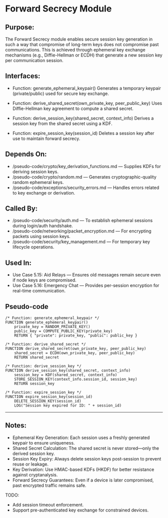 # Forward Secrecy Module

## Purpose:
The Forward Secrecy module enables secure session key generation in such a way that compromise of long-term keys does not compromise past communications. 
This is achieved through ephemeral key exchange mechanisms (e.g., Diffie-Hellman or ECDH) that generate a new session key per communication session.

## Interfaces:
- Function: generate_ephemeral_keypair()
  Generates a temporary keypair (private/public) used for secure key exchange.

- Function: derive_shared_secret(own_private_key, peer_public_key)
  Uses Diffie-Hellman key agreement to compute a shared secret.

- Function: derive_session_key(shared_secret, context_info)
  Derives a session key from the shared secret using a KDF.

- Function: expire_session_key(session_id)
  Deletes a session key after use to maintain forward secrecy.

## Depends On:
- /pseudo-code/crypto/key_derivation_functions.md — Supplies KDFs for deriving session keys.
- /pseudo-code/crypto/random.md — Generates cryptographic-quality random ephemeral keys.
- /pseudo-code/exceptions/security_errors.md — Handles errors related to key exchange or derivation.

## Called By:
- /pseudo-code/security/auth.md — To establish ephemeral sessions during login/auth handshake.
- /pseudo-code/networking/packet_encryption.md — For encrypting packets using session keys.
- /pseudo-code/security/key_management.md — For temporary key lifecycle operations.

## Used In:
- Use Case 5.15: Aid Relays — Ensures old messages remain secure even if node keys are compromised.
- Use Case 5.16: Emergency Chat — Provides per-session encryption for real-time communication.

## Pseudo-code
```pseudocode
/* Function: generate_ephemeral_keypair */
FUNCTION generate_ephemeral_keypair()
    private_key = RANDOM_PRIVATE_KEY()
    public_key = COMPUTE_PUBLIC_KEY(private_key)
    RETURN { "private": private_key, "public": public_key }

/* Function: derive_shared_secret */
FUNCTION derive_shared_secret(own_private_key, peer_public_key)
    shared_secret = ECDH(own_private_key, peer_public_key)
    RETURN shared_secret

/* Function: derive_session_key */
FUNCTION derive_session_key(shared_secret, context_info)
    session_key = KDF(shared_secret, context_info)
    STORE_SESSION_KEY(context_info.session_id, session_key)
    RETURN session_key

/* Function: expire_session_key */
FUNCTION expire_session_key(session_id)
    DELETE_SESSION_KEY(session_id)
    LOG("Session key expired for ID: " + session_id)

```

---

## Notes:
- Ephemeral Key Generation: Each session uses a freshly generated keypair to ensure uniqueness.
- Shared Secret Calculation: The shared secret is never stored—only the derived session key.
- Session Key Expiry: Always delete session keys post-session to prevent reuse or leakage.
- Key Derivation: Use HMAC-based KDFs (HKDF) for better resistance against cryptanalysis.
- Forward Secrecy Guarantees: Even if a device is later compromised, past encrypted traffic remains safe.

TODO:
- Add session timeout enforcement.
- Support pre-authenticated key exchange for constrained devices.
